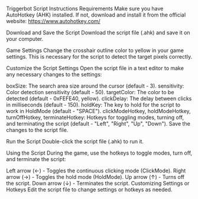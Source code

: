 Triggerbot Script Instructions
Requirements
Make sure you have AutoHotkey (AHK) installed. If not, download and install it from the official website: https://www.autohotkey.com/

Download and Save the Script
Download the script file (.ahk) and save it on your computer.

Game Settings
Change the crosshair outline color to yellow in your game settings. This is necessary for the script to detect the target pixels correctly.

Customize the Script Settings
Open the script file in a text editor to make any necessary changes to the settings:

boxSize: The search area size around the cursor (default - 3).
sensitivity: Color detection sensitivity (default - 50).
targetColor: The color to be detected (default - 0xFEFE40, yellow).
clickDelay: The delay between clicks in milliseconds (default - 150).
holdKey: The key to hold for the script to work in HoldMode (default - "SPACE").
clickModeHotkey, holdModeHotkey, turnOffHotkey, terminateHotkey: Hotkeys for toggling modes, turning off, and terminating the script (default - "Left", "Right", "Up", "Down").
Save the changes to the script file.

Run the Script
Double-click the script file (.ahk) to run it.

Using the Script
During the game, use the hotkeys to toggle modes, turn off, and terminate the script:

Left arrow (←) - Toggles the continuous clicking mode (ClickMode).
Right arrow (→) - Toggles the hold mode (HoldMode).
Up arrow (↑) - Turns off the script.
Down arrow (↓) - Terminates the script.
Customizing Settings or Hotkeys
Edit the script file to change settings or hotkeys as needed.

